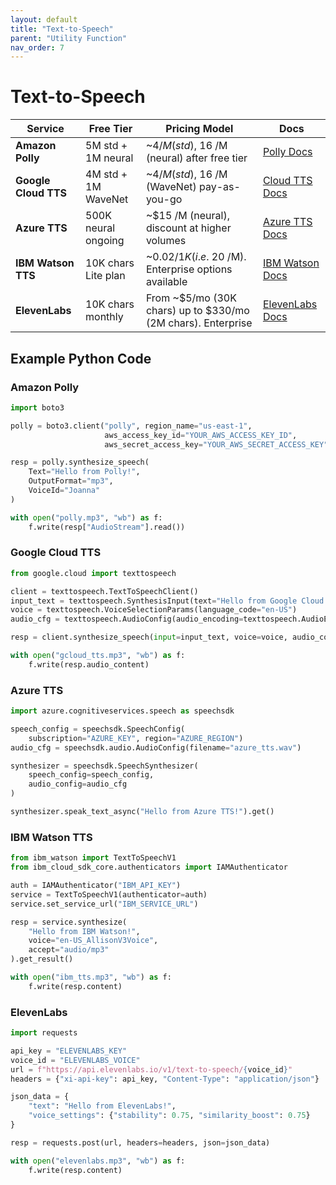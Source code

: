 ```yaml
---
layout: default
title: "Text-to-Speech"
parent: "Utility Function"
nav_order: 7
---
```


# Text-to-Speech

| **Service**          | **Free Tier**         | **Pricing Model**                                            | **Docs**                                                            |
|----------------------|-----------------------|--------------------------------------------------------------|---------------------------------------------------------------------|
| **Amazon Polly**     | 5M std + 1M neural   | ~$4 /M (std), ~$16 /M (neural) after free tier               | [Polly Docs](https://aws.amazon.com/polly/)                         |
| **Google Cloud TTS** | 4M std + 1M WaveNet  | ~$4 /M (std), ~$16 /M (WaveNet) pay-as-you-go                | [Cloud TTS Docs](https://cloud.google.com/text-to-speech)           |
| **Azure TTS**        | 500K neural ongoing  | ~$15 /M (neural), discount at higher volumes                 | [Azure TTS Docs](https://azure.microsoft.com/products/cognitive-services/text-to-speech/) |
| **IBM Watson TTS**   | 10K chars Lite plan  | ~$0.02 /1K (i.e. ~$20 /M). Enterprise options available       | [IBM Watson Docs](https://www.ibm.com/cloud/watson-text-to-speech)   |
| **ElevenLabs**       | 10K chars monthly    | From ~$5/mo (30K chars) up to $330/mo (2M chars). Enterprise  | [ElevenLabs Docs](https://elevenlabs.io)                            |

## Example Python Code

### Amazon Polly
```python
import boto3

polly = boto3.client("polly", region_name="us-east-1",
                     aws_access_key_id="YOUR_AWS_ACCESS_KEY_ID",
                     aws_secret_access_key="YOUR_AWS_SECRET_ACCESS_KEY")

resp = polly.synthesize_speech(
    Text="Hello from Polly!",
    OutputFormat="mp3",
    VoiceId="Joanna"
)

with open("polly.mp3", "wb") as f:
    f.write(resp["AudioStream"].read())
```

### Google Cloud TTS
```python
from google.cloud import texttospeech

client = texttospeech.TextToSpeechClient()
input_text = texttospeech.SynthesisInput(text="Hello from Google Cloud TTS!")
voice = texttospeech.VoiceSelectionParams(language_code="en-US")
audio_cfg = texttospeech.AudioConfig(audio_encoding=texttospeech.AudioEncoding.MP3)

resp = client.synthesize_speech(input=input_text, voice=voice, audio_config=audio_cfg)

with open("gcloud_tts.mp3", "wb") as f:
    f.write(resp.audio_content)
```

### Azure TTS
```python
import azure.cognitiveservices.speech as speechsdk

speech_config = speechsdk.SpeechConfig(
    subscription="AZURE_KEY", region="AZURE_REGION")
audio_cfg = speechsdk.audio.AudioConfig(filename="azure_tts.wav")

synthesizer = speechsdk.SpeechSynthesizer(
    speech_config=speech_config,
    audio_config=audio_cfg
)

synthesizer.speak_text_async("Hello from Azure TTS!").get()
```

### IBM Watson TTS
```python
from ibm_watson import TextToSpeechV1
from ibm_cloud_sdk_core.authenticators import IAMAuthenticator

auth = IAMAuthenticator("IBM_API_KEY")
service = TextToSpeechV1(authenticator=auth)
service.set_service_url("IBM_SERVICE_URL")

resp = service.synthesize(
    "Hello from IBM Watson!",
    voice="en-US_AllisonV3Voice",
    accept="audio/mp3"
).get_result()

with open("ibm_tts.mp3", "wb") as f:
    f.write(resp.content)
```

### ElevenLabs
```python
import requests

api_key = "ELEVENLABS_KEY"
voice_id = "ELEVENLABS_VOICE"
url = f"https://api.elevenlabs.io/v1/text-to-speech/{voice_id}"
headers = {"xi-api-key": api_key, "Content-Type": "application/json"}

json_data = {
    "text": "Hello from ElevenLabs!",
    "voice_settings": {"stability": 0.75, "similarity_boost": 0.75}
}

resp = requests.post(url, headers=headers, json=json_data)

with open("elevenlabs.mp3", "wb") as f:
    f.write(resp.content)
```

